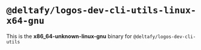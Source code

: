 # `@deltafy/logos-dev-cli-utils-linux-x64-gnu`

This is the **x86_64-unknown-linux-gnu** binary for `@deltafy/logos-dev-cli-utils`
